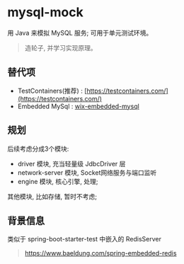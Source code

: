 # mysql-mock

用 Java 来模拟 MySQL 服务; 可用于单元测试环境。

> 造轮子, 并学习实现原理。

## 替代项

- TestContainers(推荐) : [https://testcontainers.com/](https://testcontainers.com/)
- Embedded MySql : [wix-embedded-mysql](https://github.com/wix-incubator/wix-embedded-mysql)

## 规划

后续考虑分成3个模块:

- driver 模块, 充当轻量级 JdbcDriver 层
- network-server 模块, Socket网络服务与端口监听
- engine 模块, 核心引擎, 处理;

其他模块, 比如存储, 暂时不考虑;






## 背景信息

类似于 spring-boot-starter-test 中嵌入的 RedisServer

> https://www.baeldung.com/spring-embedded-redis

